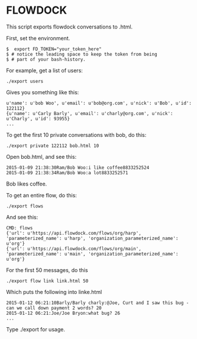 # FLOWDOCK

This script exports flowdock conversations to .html.

First, set the environment.

    $  export FD_TOKEN="your_token_here"
    $ # notice the leading space to keep the token from being
    $ # part of your bash-history.

For example, get a list of users:

    ./export users

Gives you something like this:

    u'name': u'bob Woo', u'email': u'bob@org.com', u'nick': u'Bob', u'id': 122112}
    {u'name': u'Carly Barly', u'email': u'charly@org.com', u'nick': u'Charly', u'id': 93955}
    ...

To get the first 10 private conversations with bob, do this:
  
    ./export private 122112 bob.html 10

Open bob.html, and see this:

    2015-01-09 21:38:30Ram/Bob Woo:i like coffee8833252524
    2015-01-09 21:38:34Ram/Bob Woo:a lot8833252571

Bob likes coffee.

To get an entire flow, do this:

    ./export flows

And see this:

    CMD: flows
    {'url': u'https://api.flowdock.com/flows/org/harp', 'parameterized_name': u'harp', 'organization_parameterized_name': u'org'}
    {'url': u'https://api.flowdock.com/flows/org/main', 'parameterized_name': u'main', 'organization_parameterized_name': u'org'}

For the first 50 messages, do this

    ./export flow link link.html 50

Which puts the following into linke.html

    2015-01-12 06:21:10Barly/Barly charly:@Joe, Curt and I saw this bug - can we call down payment 2 words? 20
    2015-01-12 06:21:Joe/Joe Bryon:what bug? 26
    ...

Type ./export for usage.